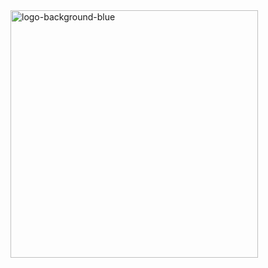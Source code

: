 <img width="396" alt="logo-background-blue" src="https://user-images.githubusercontent.com/32302890/56465442-cb78af00-63c2-11e9-8cde-9fede1f2b6f1.png">
